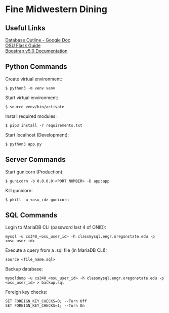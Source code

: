 # Fine Midwestern Dining

## Useful Links

[Database Outline - Google Doc](https://docs.google.com/document/d/1r1YOmKD8Faw_jGJnt9fxkOBgoKmawmMp_ffnnMa_sSY/edit)\
[OSU Flask Guide](https://github.com/osu-cs340-ecampus/flask-starter-app)\
[Boostrap v5.0 Documentation](https://getbootstrap.com/docs/5.0/getting-started/introduction/)

## Python Commands

Create virtual environment:
```
$ python3 -m venv venv
```

Start virtual environment:
```
$ source venv/bin/activate
```

Install required modules:
```
$ pip3 install -r requirements.txt
```

Start localhost (Development):
```
$ python3 app.py
```

## Server Commands

Start gunicorn (Production):
```
$ gunicorn -b 0.0.0.0:<PORT NUMBER> -D app:app
```

Kill gunicorn:
```
$ pkill -u <osu_id> gunicorn
```

## SQL Commands
Login to MariaDB CLI (password last 4 of ONID):
```
mysql -u cs340_<osu_user_id> -h classmysql.engr.oregonstate.edu -p <osu_user_id>
```

Execute a query from a .sql file (in MariaDB CLI):
```
source <file_name.sql>
```

Backup database:
```
mysqldump -u cs340_<osu_user_id> -h classmysql.engr.oregonstate.edu -p <osu_user_id> > backup.sql
```

Foreign key checks:
```
SET FOREIGN_KEY_CHECKS=0; --Turn Off
SET FOREIGN_KEY_CHECKS=1; --Turn On
```